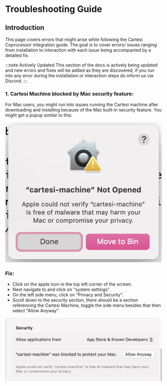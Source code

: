 # Troubleshooting Guide

## Introduction

This page covers errors that might arise while following the Cartesi Coprocessor integration guide. The goal is to cover errors/ issues ranging from installation to interaction with each issue being accompanied by a detailed fix.

:::note Actively Updated
This section of the docs is actively being updated and new errors and fixes will be added as they are discovered, if you run into any error during the installation or interaction steps do inform us via Discord.
:::

### **1. Cartesi Machine blocked by Mac security feature:**

For Mac users, you might run into issues running the Cartesi machine after downloading and installing because of the Mac built-in security feature. You might get a popup similar to this:

![Mac error popup](img/mac-error-popup.png)

### **Fix:**

- Click on the apple icon in the top left corner of the screen.
- Next navigate to and click on "system settings".
- On the left side menu, click on "Privacy and Security".
- Scroll down to the security section, there should be a section referencing the Cartesi Machine, toggle the side menu besides that then select "Allow Anyway".

![Mac error popup](img/mac-fix.png)
